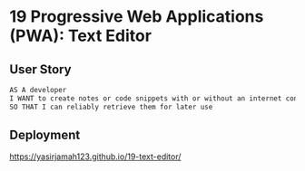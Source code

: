 # 19 Progressive Web Applications (PWA): Text Editor


## User Story

```md
AS A developer
I WANT to create notes or code snippets with or without an internet connection
SO THAT I can reliably retrieve them for later use
```

## Deployment
https://yasirjamah123.github.io/19-text-editor/



 
